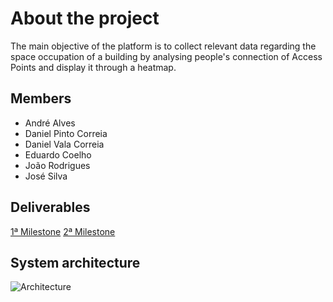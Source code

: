 # About the project
The main objective of the platform is to collect relevant data regarding the space occupation of a building by analysing people's connection of Access Points and display it through a heatmap.

## Members
* André Alves
* Daniel Pinto Correia
* Daniel Vala Correia
* Eduardo Coelho
* João Rodrigues
* José Silva

## Deliverables
[1ª Milestone](https://drive.google.com/drive/folders/1ui5JUDKvUQzvemhmkXPYmUQ11mHcvJb5?usp=sharing)
[2ª Milestone](https://drive.google.com/drive/folders/1YTNcLXoJ-0og5_xqW3ImnwR_Sfl7_zsJ?usp=sharing)

## System architecture
![Architecture](https://github.com/zepsilva/wifi-monit-ua/blob/gh-pages/images/89825670_783165182210023_6562855279786983424_n.png)
